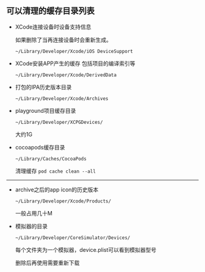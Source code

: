 ## 可以清理的缓存目录列表

* XCode连接设备时设备支持信息

    如果删除了当再连接设备时会重新生成。

    `~/Library/Developer/Xcode/iOS DeviceSupport`

* XCode安装APP产生的缓存 包括项目的编译索引等

    `~/Library/Developer/Xcode/DerivedData`

* 打包的IPA历史版本目录

    `~/Library/Developer/Xcode/Archives`    


* playground项目缓存目录

    `~/Library/Developer/XCPGDevices/`

    大约1G

* cocoapods缓存目录 

    `~/Library/Caches/CocoaPods`
    
    清理缓存 `pod cache clean --all`

***

* archive之后的app icon的历史版本 

    `~/Library/Developer/Xcode/Products/`
    
    一般占用几十M

* 模拟器的目录 

    `~/Library/Developer/CoreSimulator/Devices/`
    
    每个文件夹为一个模拟器，device.plist可以看到模拟器型号
    
    删除后再使用需要重新下载
